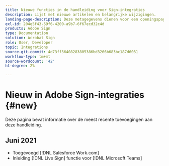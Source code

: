 ```yaml
---
title: Nieuwe functies in de handleiding voor Sign-integraties
description: Lijst met nieuwe artikelen en belangrijke wijzigingen.
landing-page-description: Deze metagegevens dienen voor een openingspagina.
exl-id: 204e5f43-59f6-4200-a9b7-6f67ecd32c4d
products: Adobe Sign
type: Documentation
solution: Acrobat Sign
role: User, Developer
topic: Integrations
source-git-commit: 4d73ff36408283805386bd3266b683bc187d6031
workflow-type: tm+mt
source-wordcount: '42'
ht-degree: 2%

---
```


# Nieuw in Adobe Sign-integraties {#new}

Deze pagina bevat informatie over de meest recente toevoegingen aan deze handleiding.

## Juni 2021

* Toegevoegd [!DNL Salesforce Work.com]
* Inleiding [!DNL Live Sign] functie voor [!DNL Microsoft Teams]


